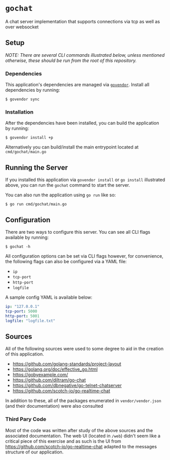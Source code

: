 # `gochat`

A chat server implementation that supports connections via tcp as well as over websocket

## Setup

_NOTE: There are several CLI commands illustrated below, unless mentioned otherwise, these should be run from the root of this repository._

### Dependencies

This application's dependencies are managed via [`govendor`](https://github.com/kardianos/govendor). Install all dependencies by running:

```shell
$ govendor sync
```

### Installation

After the dependencies have been installed, you can build the application by running:

```shell
$ govendor install +p
```

Alternatively you can build/install the main entrypoint located at `cmd/gochat/main.go`

## Running the Server

If you installed this application via `govendor install` or `go install` illustrated above, you can run the `gochat` command to start the server. 

You can also run the application using `go run` like so:

```shell
$ go run cmd/gochat/main.go
```

## Configuration

There are two ways to configure this server. You can see all CLI flags available by running:

```shell
$ gochat -h
```

All configuration options can be set via CLI flags however, for convenience, the following flags can also be configured via a YAML file:

- `ip`
- `tcp-port`
- `http-port`
- `logfile`

A sample config YAML is available below:

```yaml
ip: "127.0.0.1"
tcp-port: 5000
http-port: 5001
logfile: "logfile.txt"
```

## Sources

All of the following sources were used to some degree to aid in the creation of this application. 

- https://github.com/golang-standards/project-layout
- https://golang.org/doc/effective_go.html
- https://gobyexample.com/
- https://github.com/diltram/go-chat
- https://github.com/dbnegative/go-telnet-chatserver
- https://github.com/scotch-io/go-realtime-chat

In addition to these, all of the packages enumerated in `vendor/vendor.json` (and their documentation) were also consulted

### Third Pary Code

Most of the code was written after study of the above sources and the associated documentation. The web UI (located in `/web`) didn't seem like a critical piece of this exercise and as such is the UI from https://github.com/scotch-io/go-realtime-chat adapted to the messages structure of our application. 